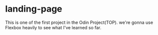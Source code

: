 # landing-page 
This is one of the first project in the Odin Project(TOP). 
we're gonna use Flexbox heavily to see what I've learned so far.
